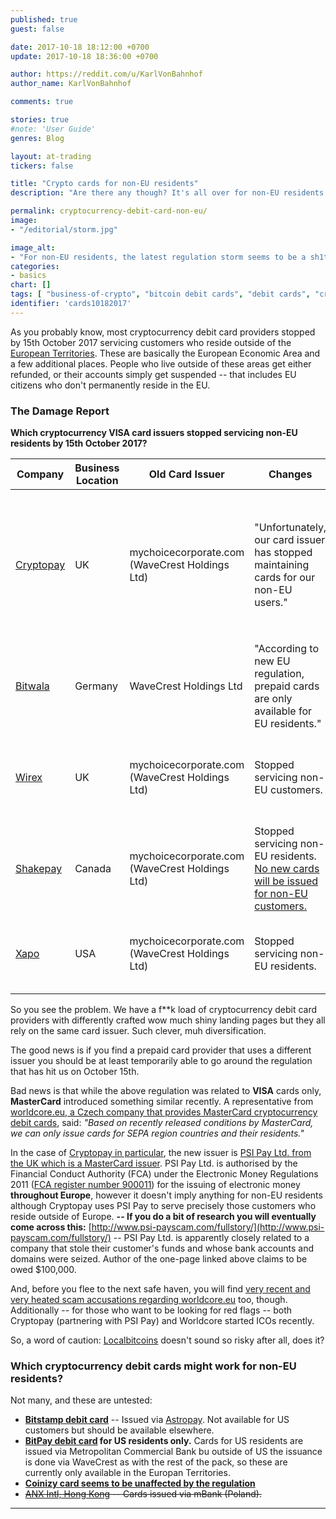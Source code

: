 ```yaml
---
published: true
guest: false

date: 2017-10-18 18:12:00 +0700
update: 2017-10-18 18:36:00 +0700

author: https://reddit.com/u/KarlVonBahnhof
author_name: KarlVonBahnhof

comments: true

stories: true
#note: 'User Guide'
genres: Blog

layout: at-trading
tickers: false

title: "Crypto cards for non-EU residents"
description: "Are there any though? It's all over for non-EU residents and what's miraculously left gets scam accusations left right and center. Stay with your LBC cash, folks. There's also LocalEthereum now, don't forget that."

permalink: cryptocurrency-debit-card-non-eu/
image:
- "/editorial/storm.jpg"

image_alt:
- "For non-EU residents, the latest regulation storm seems to be a sh1tshorm. Storm image via Pexels."
categories:
- basics
chart: []
tags: [ "business-of-crypto", "bitcoin debit cards", "debit cards", "cryptopay", "bitwala", "wirex", "shakepay", "xapo", "wavecrest"]
identifier: 'cards10182017'
---
```


As you probably know, most cryptocurrency debit card providers stopped by 15th October 2017 servicing customers who reside outside of the [European Territories](https://mychoicecorporate.com/visa-card-issuance-list/). These are basically the European Economic Area and a few additional places. People who live outside of these areas get either refunded, or their accounts simply get suspended -- that includes EU citizens who don't permanently reside in the EU.

### The Damage Report

**Which cryptocurrency VISA card issuers stopped servicing non-EU residents by 15th October 2017?**

| Company   | Business Location | Old Card Issuer | Changes | Refund                                        |
|-----------|-------------------|-------------|---------|-----------------------------------------------|
| [Cryptopay](https://cryptopay.me) | UK |    mychoicecorporate.com (WaveCrest Holdings Ltd)     | "Unfortunately, our card issuer has stopped maintaining cards for our non-EU users." | Free card replacement **in EUR** for affected customers with promo code `PLASTIC-REISSUE`. (USD and GBP cards N/A) |
| [Bitwala](https://www.bitwala.com/)  | Germany | WaveCrest Holdings Ltd  |    "According to new EU regulation, prepaid cards are only available for EU residents."     | ? |
| [Wirex](https://wirexapp.com/)|UK| mychoicecorporate.com (WaveCrest Holdings Ltd) | Stopped servicing non-EU customers. | [No refund, free replacement card for non-EU people is in the works.](https://wirexapp.com/will-my-wirex-card-still-work-oct-15/) |
| [Shakepay](https://shakepay.co/)|Canada| mychoicecorporate.com (WaveCrest Holdings Ltd) | Stopped servicing non-EU residents. [No new cards will be issued for non-EU customers.](http://blog.shakepay.co/2017/updated-list-of-countries/) | [Request a refund](http://help.shakepay.co/visa-debit-card/how-refunds-will-work)|
| [Xapo](https://xapo.com/)|USA|mychoicecorporate.com (WaveCrest Holdings Ltd)|Stopped servicing non-EU residents. | [No refund but orders were suspended soon enough.](https://blog.xapo.com/xapo-debit-card-update/) |

So you see the problem. We have a f**k load of cryptocurrency debit card providers with differently crafted wow much shiny landing pages but they all rely on the same card issuer. Such clever, muh diversification.

The good news is if you find a prepaid card provider that uses a different issuer you should be at least temporarily able to go around the regulation that has hit us on October 15th.

Bad news is that while the above regulation was related to **VISA** cards only, **MasterCard** introduced something similar recently. A representative from [worldcore.eu, a Czech company that provides MasterCard cryptocurrency debit cards](https://worldcore.eu/Prepaid-debit-card), said: *"Based on recently released conditions by MasterCard, we can only issue cards for SEPA region countries and their residents."*


In the case of [Cryptopay in particular](https://bitcointalk.org/index.php?topic=1384807.msg21772590#msg21772590), the new issuer is [PSI Pay Ltd. from the UK which is a MasterCard issuer](http://www.psi-pay.co.uk/product/physical-payment-card). PSI Pay Ltd. is authorised by the Financial Conduct Authority (FCA) under the Electronic Money Regulations 2011 ([FCA register number 900011](https://register.fca.org.uk/ShPo_FirmDetailsPage?id=001b000000m4IWsAAM)) for the issuing of electronic money **throughout Europe**, however it doesn't imply anything for non-EU residents although Cryptopay uses PSI Pay to serve precisely those customers who reside outside of Europe. **-- If you do a bit of research you will eventually come across this:** [http://www.psi-payscam.com/fullstory/](http://www.psi-payscam.com/fullstory/) -- PSI Pay Ltd. is apparently closely related to a company that stole their customer's funds and whose bank accounts and domains were seized. Author of the one-page linked above claims to be owed $100,000.

And, before you flee to the next safe haven, you will find [very recent and very heated scam accusations regarding worldcore.eu](https://bitcointalk.org/index.php?topic=2236259.new) too, though. Additionally -- for those who want to be looking for red flags -- both Cryptopay (partnering with PSI Pay) and Worldcore started ICOs recently.

So, a word of caution: [Localbitcoins](https://localbitcoins.com/?ref=4nq3) doesn't sound so risky after all, does it?

### Which cryptocurrency debit cards might work for non-EU residents?

Not many, and these are untested:

* **[Bitstamp debit card](https://www.bitstamp.net/article/bitstamp-new-usd-eur-gbp-denominated-debit-card/)** -- Issued via [Astropay](https://www.astropaycard.com/). Not available for US customers but should be available elsewhere.
* **[BitPay debit card](https://support.bitpay.com/hc/en-us/articles/115005033763-Where-is-the-BitPay-Card-available-) for US residents only.** Cards for US residents are issued via Metropolitan Commercial Bank bu outside of US the issuance is done via WaveCrest as with the rest of the pack, so these are currently only available in the Europan Territories.
* **[Coinizy card seems to be unaffected by the regulation](https://www.coinizy.com/en/knowledge_base/is-available-country)**
* ~~[ANX Intl, Hong Kong](https://anxpro.com/pages/card) -- Cards issued via mBank (Poland).~~

_________________
